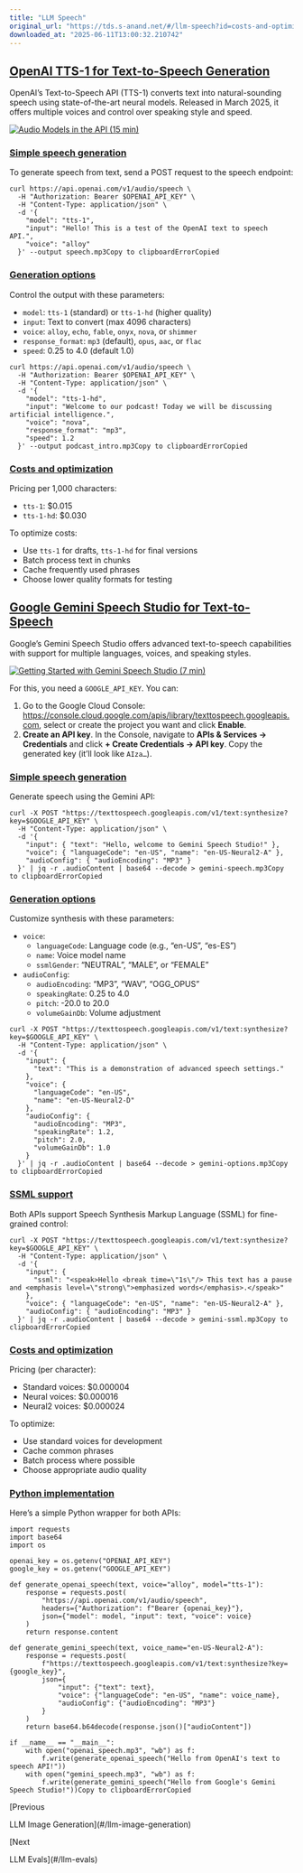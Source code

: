 ```yaml
---
title: "LLM Speech"
original_url: "https://tds.s-anand.net/#/llm-speech?id=costs-and-optimization"
downloaded_at: "2025-06-11T13:00:32.210742"
---
```


[OpenAI TTS-1 for Text-to-Speech Generation](#/llm-speech?id=openai-tts-1-for-text-to-speech-generation)
--------------------------------------------------------------------------------------------------------

OpenAI’s Text-to-Speech API (TTS-1) converts text into natural-sounding speech using state-of-the-art neural models. Released in March 2025, it offers multiple voices and control over speaking style and speed.

[![Audio Models in the API (15 min)](https://i.ytimg.com/vi_webp/lXb0L16ISAc/sddefault.webp)](https://youtu.be/lXb0L16ISAc)

### [Simple speech generation](#/llm-speech?id=simple-speech-generation)

To generate speech from text, send a POST request to the speech endpoint:

```
curl https://api.openai.com/v1/audio/speech \
  -H "Authorization: Bearer $OPENAI_API_KEY" \
  -H "Content-Type: application/json" \
  -d '{
    "model": "tts-1",
    "input": "Hello! This is a test of the OpenAI text to speech API.",
    "voice": "alloy"
  }' --output speech.mp3Copy to clipboardErrorCopied
```

### [Generation options](#/llm-speech?id=generation-options)

Control the output with these parameters:

* `model`: `tts-1` (standard) or `tts-1-hd` (higher quality)
* `input`: Text to convert (max 4096 characters)
* `voice`: `alloy`, `echo`, `fable`, `onyx`, `nova`, or `shimmer`
* `response_format`: `mp3` (default), `opus`, `aac`, or `flac`
* `speed`: 0.25 to 4.0 (default 1.0)

```
curl https://api.openai.com/v1/audio/speech \
  -H "Authorization: Bearer $OPENAI_API_KEY" \
  -H "Content-Type: application/json" \
  -d '{
    "model": "tts-1-hd",
    "input": "Welcome to our podcast! Today we will be discussing artificial intelligence.",
    "voice": "nova",
    "response_format": "mp3",
    "speed": 1.2
  }' --output podcast_intro.mp3Copy to clipboardErrorCopied
```

### [Costs and optimization](#/llm-speech?id=costs-and-optimization)

Pricing per 1,000 characters:

* `tts-1`: $0.015
* `tts-1-hd`: $0.030

To optimize costs:

* Use `tts-1` for drafts, `tts-1-hd` for final versions
* Batch process text in chunks
* Cache frequently used phrases
* Choose lower quality formats for testing

[Google Gemini Speech Studio for Text-to-Speech](#/llm-speech?id=google-gemini-speech-studio-for-text-to-speech)
----------------------------------------------------------------------------------------------------------------

Google’s Gemini Speech Studio offers advanced text-to-speech capabilities with support for multiple languages, voices, and speaking styles.

[![Getting Started with Gemini Speech Studio (7 min)](https://i.ytimg.com/vi_webp/Rx8PmBo9vfI/sddefault.webp)](https://youtu.be/Rx8PmBo9vfI)

For this, you need a `GOOGLE_API_KEY`. You can:

1. Go to the Google Cloud Console: <https://console.cloud.google.com/apis/library/texttospeech.googleapis.com>, select or create the project you want and click **Enable**.
2. **Create an API key**. In the Console, navigate to **APIs & Services → Credentials** and click **+ Create Credentials → API key**. Copy the generated key (it’ll look like `AIza…`).

### [Simple speech generation](#/llm-speech?id=simple-speech-generation-1)

Generate speech using the Gemini API:

```
curl -X POST "https://texttospeech.googleapis.com/v1/text:synthesize?key=$GOOGLE_API_KEY" \
  -H "Content-Type: application/json" \
  -d '{
    "input": { "text": "Hello, welcome to Gemini Speech Studio!" },
    "voice": { "languageCode": "en-US", "name": "en-US-Neural2-A" },
    "audioConfig": { "audioEncoding": "MP3" }
  }' | jq -r .audioContent | base64 --decode > gemini-speech.mp3Copy to clipboardErrorCopied
```

### [Generation options](#/llm-speech?id=generation-options-1)

Customize synthesis with these parameters:

* `voice`:
  + `languageCode`: Language code (e.g., “en-US”, “es-ES”)
  + `name`: Voice model name
  + `ssmlGender`: “NEUTRAL”, “MALE”, or “FEMALE”
* `audioConfig`:
  + `audioEncoding`: “MP3”, “WAV”, “OGG\_OPUS”
  + `speakingRate`: 0.25 to 4.0
  + `pitch`: -20.0 to 20.0
  + `volumeGainDb`: Volume adjustment

```
curl -X POST "https://texttospeech.googleapis.com/v1/text:synthesize?key=$GOOGLE_API_KEY" \
  -H "Content-Type: application/json" \
  -d '{
    "input": {
      "text": "This is a demonstration of advanced speech settings."
    },
    "voice": {
      "languageCode": "en-US",
      "name": "en-US-Neural2-D"
    },
    "audioConfig": {
      "audioEncoding": "MP3",
      "speakingRate": 1.2,
      "pitch": 2.0,
      "volumeGainDb": 1.0
    }
  }' | jq -r .audioContent | base64 --decode > gemini-options.mp3Copy to clipboardErrorCopied
```

### [SSML support](#/llm-speech?id=ssml-support)

Both APIs support Speech Synthesis Markup Language (SSML) for fine-grained control:

```
curl -X POST "https://texttospeech.googleapis.com/v1/text:synthesize?key=$GOOGLE_API_KEY" \
  -H "Content-Type: application/json" \
  -d '{
    "input": {
      "ssml": "<speak>Hello <break time=\"1s\"/> This text has a pause and <emphasis level=\"strong\">emphasized words</emphasis>.</speak>"
    },
    "voice": { "languageCode": "en-US", "name": "en-US-Neural2-A" },
    "audioConfig": { "audioEncoding": "MP3" }
  }' | jq -r .audioContent | base64 --decode > gemini-ssml.mp3Copy to clipboardErrorCopied
```

### [Costs and optimization](#/llm-speech?id=costs-and-optimization-1)

Pricing (per character):

* Standard voices: $0.000004
* Neural voices: $0.000016
* Neural2 voices: $0.000024

To optimize:

* Use standard voices for development
* Cache common phrases
* Batch process where possible
* Choose appropriate audio quality

### [Python implementation](#/llm-speech?id=python-implementation)

Here’s a simple Python wrapper for both APIs:

```
import requests
import base64
import os

openai_key = os.getenv("OPENAI_API_KEY")
google_key = os.getenv("GOOGLE_API_KEY")

def generate_openai_speech(text, voice="alloy", model="tts-1"):
    response = requests.post(
        "https://api.openai.com/v1/audio/speech",
        headers={"Authorization": f"Bearer {openai_key}"},
        json={"model": model, "input": text, "voice": voice}
    )
    return response.content

def generate_gemini_speech(text, voice_name="en-US-Neural2-A"):
    response = requests.post(
        f"https://texttospeech.googleapis.com/v1/text:synthesize?key={google_key}",
        json={
            "input": {"text": text},
            "voice": {"languageCode": "en-US", "name": voice_name},
            "audioConfig": {"audioEncoding": "MP3"}
        }
    )
    return base64.b64decode(response.json()["audioContent"])

if __name__ == "__main__":
    with open("openai_speech.mp3", "wb") as f:
        f.write(generate_openai_speech("Hello from OpenAI's text to speech API!"))
    with open("gemini_speech.mp3", "wb") as f:
        f.write(generate_gemini_speech("Hello from Google's Gemini Speech Studio!"))Copy to clipboardErrorCopied
```

[Previous

LLM Image Generation](#/llm-image-generation)

[Next

LLM Evals](#/llm-evals)